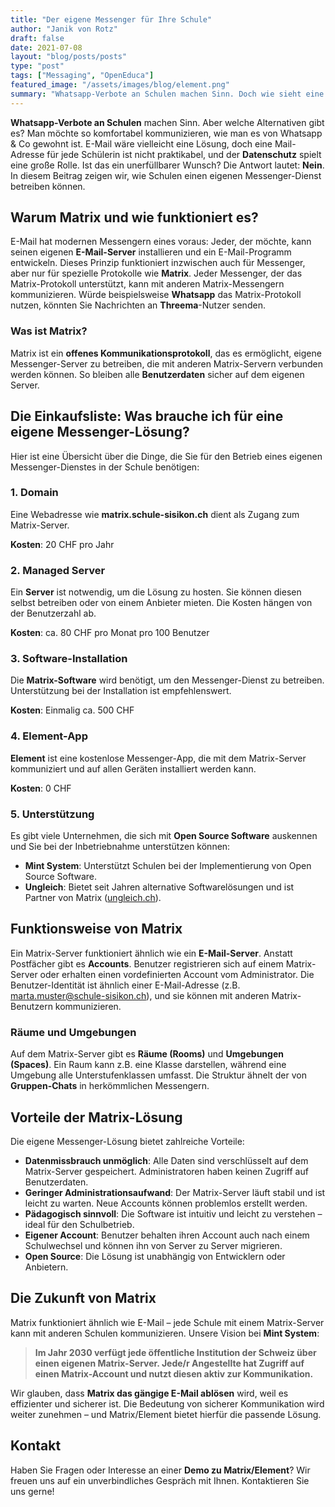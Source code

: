 ```yaml
---
title: "Der eigene Messenger für Ihre Schule"
author: "Janik von Rotz"
draft: false
date: 2021-07-08
layout: "blog/posts/posts"
type: "post"
tags: ["Messaging", "OpenEduca"]
featured_image: "/assets/images/blog/element.png"
summary: "Whatsapp-Verbote an Schulen machen Sinn. Doch wie sieht eine Alternative aus? Grundsätzlich möchte man so komfortabel kommunizieren wie man es sich mit Whatsapp und Co gewohnt ist. E-Mail wäre viellei..."
---
```


**Whatsapp-Verbote an Schulen** machen Sinn. Aber welche Alternativen gibt es? Man möchte so komfortabel kommunizieren, wie man es von Whatsapp & Co gewohnt ist. E-Mail wäre vielleicht eine Lösung, doch eine Mail-Adresse für jede Schülerin ist nicht praktikabel, und der **Datenschutz** spielt eine große Rolle. Ist das ein unerfüllbarer Wunsch? Die Antwort lautet: **Nein**. In diesem Beitrag zeigen wir, wie Schulen einen eigenen Messenger-Dienst betreiben können.

## Warum Matrix und wie funktioniert es?

E-Mail hat modernen Messengern eines voraus: Jeder, der möchte, kann seinen eigenen **E-Mail-Server** installieren und ein E-Mail-Programm entwickeln. Dieses Prinzip funktioniert inzwischen auch für Messenger, aber nur für spezielle Protokolle wie **Matrix**. Jeder Messenger, der das Matrix-Protokoll unterstützt, kann mit anderen Matrix-Messengern kommunizieren. Würde beispielsweise **Whatsapp** das Matrix-Protokoll nutzen, könnten Sie Nachrichten an **Threema**-Nutzer senden.

### Was ist Matrix?

Matrix ist ein **offenes Kommunikationsprotokoll**, das es ermöglicht, eigene Messenger-Server zu betreiben, die mit anderen Matrix-Servern verbunden werden können. So bleiben alle **Benutzerdaten** sicher auf dem eigenen Server.

## Die Einkaufsliste: Was brauche ich für eine eigene Messenger-Lösung?

Hier ist eine Übersicht über die Dinge, die Sie für den Betrieb eines eigenen Messenger-Dienstes in der Schule benötigen:

### 1. Domain

Eine Webadresse wie **matrix.schule-sisikon.ch** dient als Zugang zum Matrix-Server.

**Kosten**: 20 CHF pro Jahr

### 2. Managed Server

Ein **Server** ist notwendig, um die Lösung zu hosten. Sie können diesen selbst betreiben oder von einem Anbieter mieten. Die Kosten hängen von der Benutzerzahl ab.

**Kosten**: ca. 80 CHF pro Monat pro 100 Benutzer

### 3. Software-Installation

Die **Matrix-Software** wird benötigt, um den Messenger-Dienst zu betreiben. Unterstützung bei der Installation ist empfehlenswert.

**Kosten**: Einmalig ca. 500 CHF

### 4. Element-App

**Element** ist eine kostenlose Messenger-App, die mit dem Matrix-Server kommuniziert und auf allen Geräten installiert werden kann.

**Kosten**: 0 CHF

### 5. Unterstützung

Es gibt viele Unternehmen, die sich mit **Open Source Software** auskennen und Sie bei der Inbetriebnahme unterstützen können:

- **Mint System**: Unterstützt Schulen bei der Implementierung von Open Source Software.  
- **Ungleich**: Bietet seit Jahren alternative Softwarelösungen und ist Partner von Matrix ([ungleich.ch](https://ungleich.ch/)).

## Funktionsweise von Matrix

Ein Matrix-Server funktioniert ähnlich wie ein **E-Mail-Server**. Anstatt Postfächer gibt es **Accounts**. Benutzer registrieren sich auf einem Matrix-Server oder erhalten einen vordefinierten Account vom Administrator. Die Benutzer-Identität ist ähnlich einer E-Mail-Adresse (z.B. marta.muster@schule-sisikon.ch), und sie können mit anderen Matrix-Benutzern kommunizieren.

### Räume und Umgebungen

Auf dem Matrix-Server gibt es **Räume (Rooms)** und **Umgebungen (Spaces)**. Ein Raum kann z.B. eine Klasse darstellen, während eine Umgebung alle Unterstufenklassen umfasst. Die Struktur ähnelt der von **Gruppen-Chats** in herkömmlichen Messengern.

## Vorteile der Matrix-Lösung

Die eigene Messenger-Lösung bietet zahlreiche Vorteile:

- **Datenmissbrauch unmöglich**: Alle Daten sind verschlüsselt auf dem Matrix-Server gespeichert. Administratoren haben keinen Zugriff auf Benutzerdaten.
- **Geringer Administrationsaufwand**: Der Matrix-Server läuft stabil und ist leicht zu warten. Neue Accounts können problemlos erstellt werden.
- **Pädagogisch sinnvoll**: Die Software ist intuitiv und leicht zu verstehen – ideal für den Schulbetrieb.
- **Eigener Account**: Benutzer behalten ihren Account auch nach einem Schulwechsel und können ihn von Server zu Server migrieren.
- **Open Source**: Die Lösung ist unabhängig von Entwicklern oder Anbietern.

## Die Zukunft von Matrix

Matrix funktioniert ähnlich wie E-Mail – jede Schule mit einem Matrix-Server kann mit anderen Schulen kommunizieren. Unsere Vision bei **Mint System**:

> **Im Jahr 2030 verfügt jede öffentliche Institution der Schweiz über einen eigenen Matrix-Server. Jede/r Angestellte hat Zugriff auf einen Matrix-Account und nutzt diesen aktiv zur Kommunikation.**

Wir glauben, dass **Matrix das gängige E-Mail ablösen** wird, weil es effizienter und sicherer ist. Die Bedeutung von sicherer Kommunikation wird weiter zunehmen – und Matrix/Element bietet hierfür die passende Lösung.

## Kontakt

Haben Sie Fragen oder Interesse an einer **Demo zu Matrix/Element**? Wir freuen uns auf ein unverbindliches Gespräch mit Ihnen. Kontaktieren Sie uns gerne!
